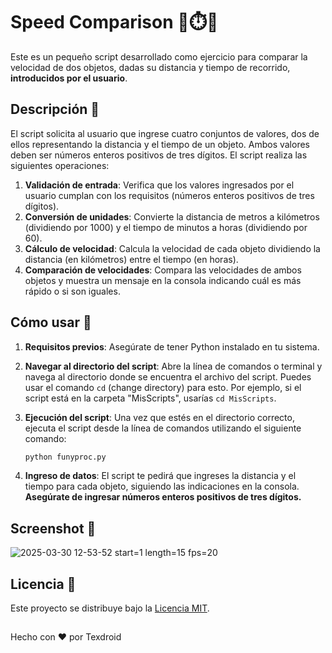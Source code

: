 # Speed Comparison 🚄⏱️🚗

Este es un pequeño script desarrollado como ejercicio para comparar la velocidad de dos objetos, dadas su distancia y tiempo de recorrido, **introducidos por el usuario**.

## Descripción 📝

El script solicita al usuario que ingrese cuatro conjuntos de valores, dos de ellos representando la distancia y el tiempo de un objeto. Ambos valores deben ser números enteros positivos de tres dígitos. El script realiza las siguientes operaciones:

1.  **Validación de entrada**: Verifica que los valores ingresados por el usuario cumplan con los requisitos (números enteros positivos de tres dígitos).
2.  **Conversión de unidades**: Convierte la distancia de metros a kilómetros (dividiendo por 1000) y el tiempo de minutos a horas (dividiendo por 60).
3.  **Cálculo de velocidad**: Calcula la velocidad de cada objeto dividiendo la distancia (en kilómetros) entre el tiempo (en horas).
4.  **Comparación de velocidades**: Compara las velocidades de ambos objetos y muestra un mensaje en la consola indicando cuál es más rápido o si son iguales.

## Cómo usar 🚀

1.  **Requisitos previos**: Asegúrate de tener Python instalado en tu sistema.
2.  **Navegar al directorio del script**: Abre la línea de comandos o terminal y navega al directorio donde se encuentra el archivo del script. Puedes usar el comando `cd` (change directory) para esto. Por ejemplo, si el script está en la carpeta "MisScripts", usarías `cd MisScripts`.
3.  **Ejecución del script**: Una vez que estés en el directorio correcto, ejecuta el script desde la línea de comandos utilizando el siguiente comando:


    ```bash
    python funyproc.py
    ```

3.  **Ingreso de datos**: El script te pedirá que ingreses la distancia y el tiempo para cada objeto, siguiendo las indicaciones en la consola. **Asegúrate de ingresar números enteros positivos de tres dígitos.**

## Screenshot 📸

![2025-03-30 12-53-52 start=1 length=15 fps=20](https://github.com/user-attachments/assets/c5958683-53e7-4edd-9cb4-522b1795106d)

## Licencia 📄 

Este proyecto se distribuye bajo la [Licencia MIT](LICENSE).

##
Hecho con ❤️ por Texdroid

